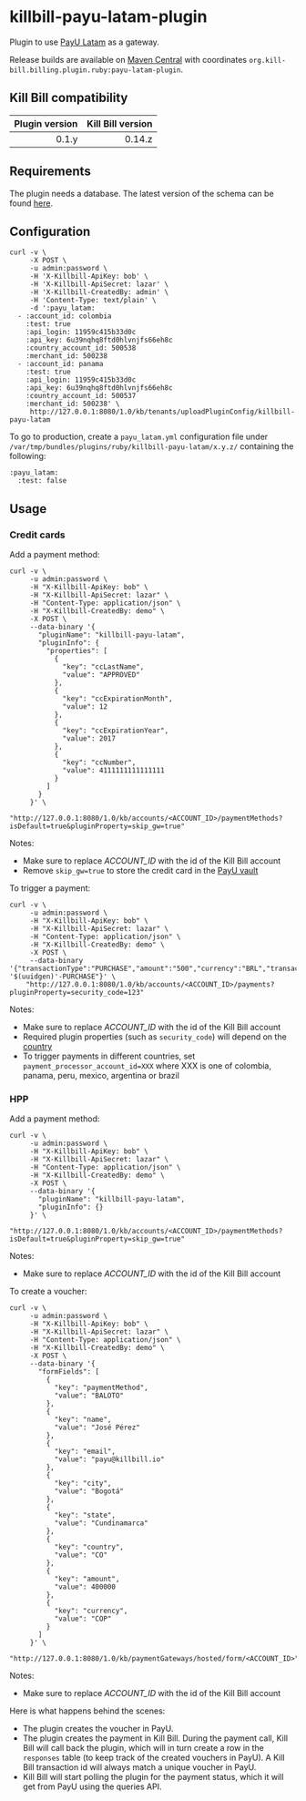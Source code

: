 killbill-payu-latam-plugin
==========================

Plugin to use [PayU Latam](http://www.payulatam.com/) as a gateway.

Release builds are available on [Maven Central](http://search.maven.org/#search%7Cga%7C1%7Cg%3A%22org.kill-bill.billing.plugin.ruby%22%20AND%20a%3A%22payu-latam-plugin%22) with coordinates `org.kill-bill.billing.plugin.ruby:payu-latam-plugin`.

Kill Bill compatibility
-----------------------

| Plugin version | Kill Bill version |
| -------------: | ----------------: |
| 0.1.y          | 0.14.z            |

Requirements
------------

The plugin needs a database. The latest version of the schema can be found [here](https://github.com/killbill/killbill-payu-latam-plugin/blob/master/db/ddl.sql).

Configuration
-------------

```
curl -v \
     -X POST \
     -u admin:password \
     -H 'X-Killbill-ApiKey: bob' \
     -H 'X-Killbill-ApiSecret: lazar' \
     -H 'X-Killbill-CreatedBy: admin' \
     -H 'Content-Type: text/plain' \
     -d ':payu_latam:
  - :account_id: colombia
    :test: true
    :api_login: 11959c415b33d0c
    :api_key: 6u39nqhq8ftd0hlvnjfs66eh8c
    :country_account_id: 500538
    :merchant_id: 500238
  - :account_id: panama
    :test: true
    :api_login: 11959c415b33d0c
    :api_key: 6u39nqhq8ftd0hlvnjfs66eh8c
    :country_account_id: 500537
    :merchant_id: 500238' \
     http://127.0.0.1:8080/1.0/kb/tenants/uploadPluginConfig/killbill-payu-latam
```

To go to production, create a `payu_latam.yml` configuration file under `/var/tmp/bundles/plugins/ruby/killbill-payu-latam/x.y.z/` containing the following:

```
:payu_latam:
  :test: false
```

Usage
-----

### Credit cards

Add a payment method:

```
curl -v \
     -u admin:password \
     -H "X-Killbill-ApiKey: bob" \
     -H "X-Killbill-ApiSecret: lazar" \
     -H "Content-Type: application/json" \
     -H "X-Killbill-CreatedBy: demo" \
     -X POST \
     --data-binary '{
       "pluginName": "killbill-payu-latam",
       "pluginInfo": {
         "properties": [
           {
             "key": "ccLastName",
             "value": "APPROVED"
           },
           {
             "key": "ccExpirationMonth",
             "value": 12
           },
           {
             "key": "ccExpirationYear",
             "value": 2017
           },
           {
             "key": "ccNumber",
             "value": 4111111111111111
           }
         ]
       }
     }' \
     "http://127.0.0.1:8080/1.0/kb/accounts/<ACCOUNT_ID>/paymentMethods?isDefault=true&pluginProperty=skip_gw=true"
```

Notes:
* Make sure to replace *ACCOUNT_ID* with the id of the Kill Bill account
* Remove `skip_gw=true` to store the credit card in the [PayU vault](http://docs.payulatam.com/en/api-integration/what-you-should-know-about-api-tokenization/)

To trigger a payment:

```
curl -v \
     -u admin:password \
     -H "X-Killbill-ApiKey: bob" \
     -H "X-Killbill-ApiSecret: lazar" \
     -H "Content-Type: application/json" \
     -H "X-Killbill-CreatedBy: demo" \
     -X POST \
     --data-binary '{"transactionType":"PURCHASE","amount":"500","currency":"BRL","transactionExternalKey":"INV-'$(uuidgen)'-PURCHASE"}' \
    "http://127.0.0.1:8080/1.0/kb/accounts/<ACCOUNT_ID>/payments?pluginProperty=security_code=123"
```

Notes:
* Make sure to replace *ACCOUNT_ID* with the id of the Kill Bill account
* Required plugin properties (such as `security_code`) will depend on the [country](http://docs.payulatam.com/en/api-integration/api-payments/4132-2/)
* To trigger payments in different countries, set `payment_processor_account_id=XXX` where XXX is one of colombia, panama, peru, mexico, argentina or brazil

### HPP

Add a payment method:

```
curl -v \
     -u admin:password \
     -H "X-Killbill-ApiKey: bob" \
     -H "X-Killbill-ApiSecret: lazar" \
     -H "Content-Type: application/json" \
     -H "X-Killbill-CreatedBy: demo" \
     -X POST \
     --data-binary '{
       "pluginName": "killbill-payu-latam",
       "pluginInfo": {}
     }' \
     "http://127.0.0.1:8080/1.0/kb/accounts/<ACCOUNT_ID>/paymentMethods?isDefault=true&pluginProperty=skip_gw=true"
```

Notes:
* Make sure to replace *ACCOUNT_ID* with the id of the Kill Bill account


To create a voucher:

```
curl -v \
     -u admin:password \
     -H "X-Killbill-ApiKey: bob" \
     -H "X-Killbill-ApiSecret: lazar" \
     -H "Content-Type: application/json" \
     -H "X-Killbill-CreatedBy: demo" \
     -X POST \
     --data-binary '{
       "formFields": [
         {
           "key": "paymentMethod",
           "value": "BALOTO"
         },
         {
           "key": "name",
           "value": "José Pérez"
         },
         {
           "key": "email",
           "value": "payu@killbill.io"
         },
         {
           "key": "city",
           "value": "Bogotá"
         },
         {
           "key": "state",
           "value": "Cundinamarca"
         },
         {
           "key": "country",
           "value": "CO"
         },
         {
           "key": "amount",
           "value": 400000
         },
         {
           "key": "currency",
           "value": "COP"
         }
       ]
     }' \
     "http://127.0.0.1:8080/1.0/kb/paymentGateways/hosted/form/<ACCOUNT_ID>"
```

Notes:
* Make sure to replace *ACCOUNT_ID* with the id of the Kill Bill account


Here is what happens behind the scenes:

* The plugin creates the voucher in PayU.
* The plugin creates the payment in Kill Bill. During the payment call, Kill Bill will call back the plugin, which will in turn create a row in the `responses` table (to keep track of the created vouchers in PayU). A Kill Bill transaction id will always match a unique voucher in PayU.
* Kill Bill will start polling the plugin for the payment status, which it will get from PayU using the queries API.


